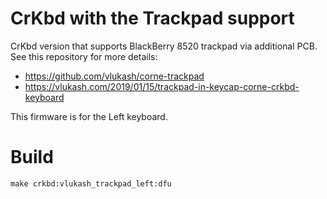# CrKbd with the Trackpad support

CrKbd version that supports BlackBerry 8520 trackpad via additional PCB.
See this repository for more details:
 - https://github.com/vlukash/corne-trackpad
 - https://vlukash.com/2019/01/15/trackpad-in-keycap-corne-crkbd-keyboard

This firmware is for the Left keyboard.

# Build

```
make crkbd:vlukash_trackpad_left:dfu
```
